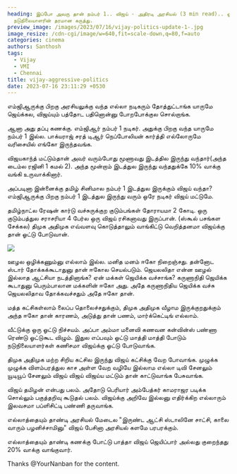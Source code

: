 ```yaml
---
heading: இப்போ அவரு தான் நம்பர் 1.. விஜய் - அதிரடி அரசியல் (3 min read).. ஒரு
  நடுநிலையாளரின் தரமான கருத்து.
preview_image: /images/2023/07/16/vijay-politics-update-1-.jpg
image_resize: /cdn-cgi/image/w=640,fit=scale-down,q=80,f=auto
categories: cinema
authors: Santhosh
tags:
  - Vijay
  - VMI
  - Chennai
title: vijay-aggressive-politics
date: 2023-07-16 23:11:29 +0530
---
```

எம்ஜிஆருக்கு பிறகு அரசியலுக்கு வந்த எல்லா நடிகரும் தோத்துட்டாங்க யாருமே ஜெய்க்கல, விஜய்யும் பத்தோட பதினொன்னு போறபோக்குல சொல்றாங்க. 

ஆனா அது தப்பு கணக்கு. எம்ஜிஆர் நம்பர் 1 நடிகர். அதுக்கு பிறகு வந்த யாருமே நம்பர் 1 இல்ல. பாக்யராஜ் சரத் டிஆர் நெப்போலியன் கார்த்தி எல்லோருமே வரிசையில் எங்கோ இருந்தவங்க. 

விஜயகாந்த் மட்டும்தான் அவர் வரும்போது மூணாவது இடத்தில  இருந்து வந்தார்(அந்த டைம்ல ரஜினி 1 கமல் 2). அந்த மூன்றாம் இடத்துல இருந்து வந்ததுக்கே 10% வாக்கு வங்கி உருவாக்கினார்.

அப்படினா இன்னைக்கு தமிழ் சினிமால நம்பர் 1 இடத்துல இருக்கும் விஜய் வந்தா? எம்ஜிஆருக்கு பிறகு நம்பர் 1 இடத்துல இருந்து வரும் ஒரே நடிகர் விஜய் மட்டுமே.

தமிழ்நாட்ல ரேஷன் கார்டு வச்சுருக்குற குடும்பங்கள் தோராயமா 2 கோடி. ஒரு குடும்பத்துல சராசரியா 4 பேர்ல ஒரு விஜய் ரசிகனாவது இருப்பான். (ஸ்கூல் பசங்கள சேக்கல) திமுக அதிமுக எவ்வளவு கொடுத்தாலும் வாங்கிட்டு வெறித்தனமா விஜய்க்கு தான் ஓட்டு போடுவான். 

![](/images/2023/07/16/vijay-politics-update-2-.jpg)

ஊழல ஒழிக்கணும்னு எல்லாம் இல்ல. மனித மனம் ஈகோ நிறைஞ்சது. தன்னோட ஸ்டார் தோக்கக்கூடாதுனு தான் ஈகோல செயல்படும். ஜெயலலிதா  என்ன ஊழல் இல்லாத ஆட்சியா நடத்தினாங்க? ஏன் மக்கள் ஜெயிக்க வச்சாங்க? கருணாநிதி ஜெயிக்க கூடாதுனு பெரும்பாலான மக்களின் ஈகோ அது. அதே கருணாநிதிய ஜெயிக்க வச்சு ஜெயலலிதாவ தோக்கவச்சதும் அதே ஈகோ தான்.

மத்த கட்சிகள்லாம் லைப்ப தொலைச்சதுக்கும், திமுக அதிமுக வீழாம இருக்குறதுக்கும் அந்த ஈகோ தான் காரணம், அடுத்து தான் பணம், மார்க்கெட்டிங் எல்லாம். 

வீட்டுக்கு ஒரு ஓட்டு நிச்சயம். அப்பா அம்மா மனைவி கணவன கன்வின்ஸ் பண்ணா ரெண்டு ஓட்டுகூட விழும். இதுல எப்பவும் ஓட்டு மாத்தி மாத்தி போடும் நடுநிலையாளர்கள் கணிசமா விஜய்க்கு ஓட்டு போடுவாங்க. 

திமுக அதிமுக மற்ற சிறிய கட்சில இருந்து விஜய் கட்சிக்கு வேற போவாங்க. முழுக்க முழுக்க விளம்பரத்துல காச அள்ள வேற வழியே இல்லாம எல்லா டிவி சேனலும் யூடியூப் சேனலும் விஜய் விஜய் விஜய்ய மட்டும் தான் காட்டுவாங்க பேசுவாங்க. 

விஜய் தமிழன் என்பது பலம். அதோடு பெரியார் அம்பேத்கர் காமராஜர படிக்க சொல்லும் பகுத்தறிவு கூடுதல் பலம். விஜய்க்கு அறிவே இல்லனு எதிர்க்கிற எல்லாரும் இலவசமா பப்ளிசிட்டி பண்ணி தருவாங்க. 

எல்லாத்தையும் தாண்டி அரசியல் மேடைல "இருண்ட ஆட்சி ஸ்டாலினே சாட்சி, காலை வாரும் பழனிச்சாமினு" விஜய் பேசினா அரசியல் களமே பரபரக்கும்.

எல்லாத்தையும் தாண்டி கணக்கு போட்டு பாத்தா விஜய் ஜெயிப்பார் அல்லது குறைந்தது 20% வாக்கு வாங்குவார்.

Thanks @YourNanban for the content.
